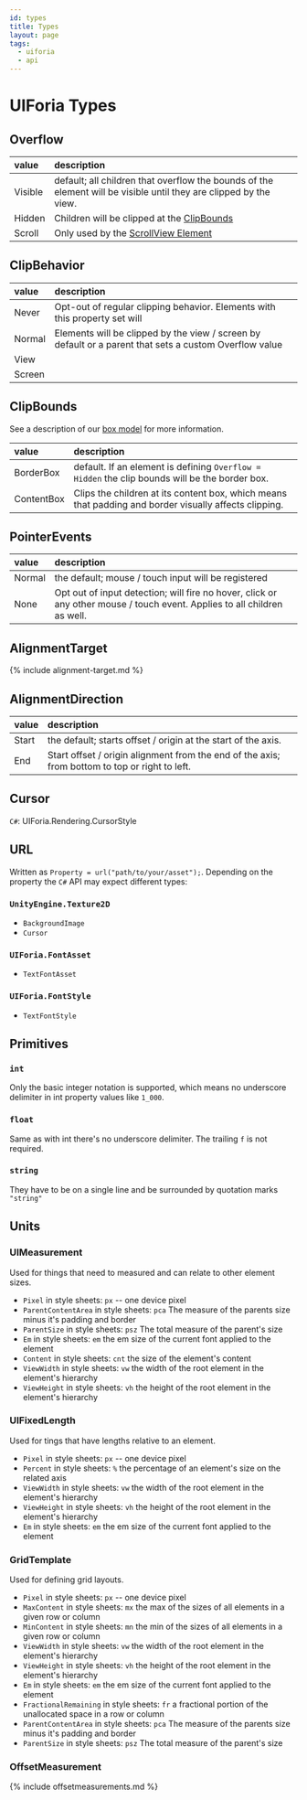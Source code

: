 ```yaml
---
id: types
title: Types
layout: page
tags:
  - uiforia
  - api
---
```


# UIForia Types


## Overflow

| value   | description                                                                                                       |
|:--------|:------------------------------------------------------------------------------------------------------------------|
| Visible | default; all children that overflow the bounds of the element will be visible until they are clipped by the view. |
| Hidden  | Children will be clipped at the [ClipBounds](/docs/types#clipbounds)                                              |
| Scroll  | Only used by the [ScrollView Element](/docs/elements#scrollview)                                                  |

## ClipBehavior

| value  | description                                                                                            |
|:-------|:-------------------------------------------------------------------------------------------------------|
| Never  | Opt-out of regular clipping behavior. Elements with this property set will                             |
| Normal | Elements will be clipped by the view / screen by default or a parent that sets a custom Overflow value |
| View   |                                                                                                        |
| Screen |                                                                                                        |

## ClipBounds
See a description of our [box model](/docs/layout/#box-model) for more information.

| value      | description                                                                                           |
|:-----------|:------------------------------------------------------------------------------------------------------|
| BorderBox  | default. If an element is defining `Overflow = Hidden` the clip bounds will be the border box.        |
| ContentBox | Clips the children at its content box, which means that padding and border visually affects clipping. |

## PointerEvents

| value  | description                                                                                                              |
|:-------|:-------------------------------------------------------------------------------------------------------------------------|
| Normal | the default; mouse / touch input will be registered                                                                      |
| None   | Opt out of input detection; will fire no hover, click or any other mouse / touch event. Applies to all children as well. |

## AlignmentTarget
{% include alignment-target.md %}

## AlignmentDirection

| value | description                                                                                    |
|:------|:-----------------------------------------------------------------------------------------------|
| Start | the default; starts offset / origin at the start of the axis.                                  |
| End   | Start offset / origin alignment from the end of the axis; from bottom to top or right to left. |

## Cursor
`C#`: UIForia.Rendering.CursorStyle



## URL
Written as `Property = url("path/to/your/asset");`.
Depending on the property the `C#` API may expect different types:
### `UnityEngine.Texture2D` 
- `BackgroundImage`
- `Cursor`

### `UIForia.FontAsset`
- `TextFontAsset`

### `UIForia.FontStyle`
- `TextFontStyle`

## Primitives
### `int`
Only the basic integer notation is supported, which means no underscore delimiter in 
int property values like `1_000`. 

### `float`
Same as with int there's no underscore delimiter. The trailing `f` is not required.

### `string`
They have to be on a single line and be surrounded by quotation marks `"string"`

## Units
### UIMeasurement 
Used for things that need to measured and can relate to other element sizes.
 * `Pixel`  in style sheets: `px` -- one device pixel
 * `ParentContentArea` in style sheets: `pca` The measure of the parents size minus it's padding and border
 * `ParentSize` in style sheets: `psz` The total measure of the parent's size
 * `Em` in style sheets: `em` the em size of the current font applied to the element
 * `Content` in style sheets: `cnt` the size of the element's content
 * `ViewWidth` in style sheets: `vw` the width of the root element in the element's hierarchy
 * `ViewHeight` in style sheets: `vh` the height of the root element in the element's hierarchy
 
### UIFixedLength
Used for tings that have lengths relative to an element.
 * `Pixel`  in style sheets: `px` -- one device pixel
 * `Percent` in style sheets: `%` the percentage of an element's size on the related axis
 * `ViewWidth` in style sheets: `vw` the width of the root element in the element's hierarchy
 * `ViewHeight` in style sheets: `vh` the height of the root element in the element's hierarchy
 * `Em` in style sheets: `em` the em size of the current font applied to the element

### GridTemplate
Used for defining grid layouts.
 * `Pixel`  in style sheets: `px` -- one device pixel
 * `MaxContent` in style sheets: `mx` the max of the sizes of all elements in a given row or column
 * `MinContent` in style sheets: `mn` the min of the sizes of all elements in a given row or column
 * `ViewWidth` in style sheets: `vw` the width of the root element in the element's hierarchy
 * `ViewHeight` in style sheets: `vh` the height of the root element in the element's hierarchy
 * `Em` in style sheets: `em` the em size of the current font applied to the element
 * `FractionalRemaining` in style sheets: `fr` a fractional portion of the unallocated space in a row or column
 * `ParentContentArea` in style sheets: `pca` The measure of the parents size minus it's padding and border
 * `ParentSize` in style sheets: `psz` The total measure of the parent's size

### OffsetMeasurement
{% include offsetmeasurements.md %} 